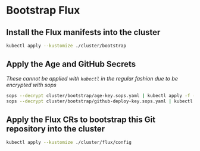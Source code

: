 # Bootstrap Flux

## Install the Flux manifests into the cluster

```sh
kubectl apply --kustomize ./cluster/bootstrap
```

## Apply the Age and GitHub Secrets

_These cannot be applied with `kubectl` in the regular fashion due to be encrypted with sops_

```sh
sops --decrypt cluster/bootstrap/age-key.sops.yaml | kubectl apply -f -
sops --decrypt cluster/bootstrap/github-deploy-key.sops.yaml | kubectl apply -f -
```

## Apply the Flux CRs to bootstrap this Git repository into the cluster

```sh
kubectl apply --kustomize ./cluster/flux/config
```
